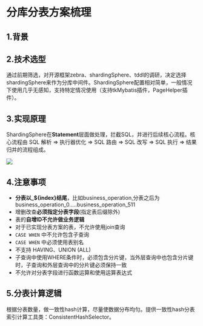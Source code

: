 # 分库分表方案梳理





## 1.背景




## 2.技术选型

通过前期筛选，对开源框架zebra、shardingSphere、tddl的调研，决定选择shardingSphere来作为分库中间件。ShardingSphere配置相对简单，一般情况下使用几乎无感知，支持特定情况使用（支持tkMybatis插件，PageHelper插件）。

## 3.实现原理

ShardingSphere在**Statement**层面做处理，拦截SQL，并进行后续核心流程。核心流程由 SQL 解析 => 执行器优化 => SQL 路由 => SQL 改写 => SQL 执行 => 结果归并的流程组成。

  
![](https://cdn.nlark.com/yuque/0/2021/png/646823/1610695650838-4e9449e2-b69d-4871-b1b2-5b0a7ec3f558.png)

## 4.注意事项

- **分表以_${index}结尾**，比如business_operation,分表之后为business_operation_0.....business_operation_511
- 增删改查**必须指定分表字段**(指定表后缀除外)
- 表的**自增ID不允许做业务逻辑**
- 对于已实现分表方案的表，不允许使用join查询
- `CASE WHEN` 中不允许包含子查询
- `CASE WHEN` 中必须使用表别名
- 不支持 HAVING、UNION (ALL)
- 子查询中使用WHERE条件时，必须包含分片键，当外层查询中也包含分片键时，子查询和外层查询中的分片键必须保持一致
- 不允许对分表字段进行函数运算和使用运算表达式

  

## 5.分表计算逻辑

根据分表数量，做一致性hash计算，尽量使数据分布均匀。提供一致性hash分表索引计算工具类：ConsistentHashSelector。

